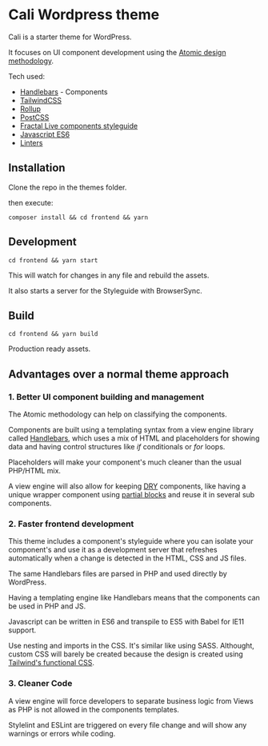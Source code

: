# Cali Wordpress theme

Cali is a starter theme for WordPress. 

It focuses on UI component development using the [Atomic design methodology](https://atomicdesign.bradfrost.com/chapter-2/).

Tech used:
- [Handlebars](https://handlebarsjs.com/) - Components 
- [TailwindCSS](https://tailwindcss.com/)
- [Rollup](https://rollupjs.org/guide/en/) 
- [PostCSS](https://postcss.org/) 
- [Fractal Live components styleguide](https://fractal.build/)
- [Javascript ES6](http://es6-features.org/#Constants)
- [Linters](https://sourcelevel.io/blog/what-is-a-linter-and-why-your-team-should-use-it)

## Installation
Clone the repo in the themes folder.

then execute:

    composer install && cd frontend && yarn

## Development
    cd frontend && yarn start
    
This will watch for changes in any file and rebuild the assets. 

It also starts a server for the Styleguide with BrowserSync.    
    
## Build
    cd frontend && yarn build    

Production ready assets.

## Advantages over a normal theme approach

### 1. Better UI component building and management

The Atomic methodology can help on classifying the components.

Components are built using a templating syntax from a view engine library called [Handlebars](https://handlebarsjs.com/), which uses a mix of HTML and placeholders for showing data and having control structures like _if_ conditionals or _for_ loops.

Placeholders will make your component's much cleaner than the usual PHP/HTML mix.

A view engine will also allow for keeping [DRY](https://en.wikipedia.org/wiki/Don%27t_repeat_yourself) components, like having a unique wrapper component using [partial blocks](https://handlebarsjs.com/guide/partials.html#partial-blocks) and reuse it in several sub components.

### 2. Faster frontend development

This theme includes a component's styleguide where you can isolate your component's and use it as a development server that refreshes automatically when a change is detected in the HTML, CSS and JS files.

The same Handlebars files are parsed in PHP and used directly by WordPress.

Having a templating engine like Handlebars means that the components can be used in PHP and JS.

Javascript can be written in ES6 and transpile to ES5 with Babel for IE11 support. 

Use nesting and imports in the CSS. It's similar like using SASS. Althought, custom CSS will barely be created because the design is created using [Tailwind's functional CSS](https://rangle.io/blog/styling-with-functional-css/).

### 3. Cleaner Code

A view engine will force developers to separate business logic from Views as PHP is not allowed in the components templates.

Stylelint and ESLint are triggered on every file change and will show any warnings or errors while coding. 
